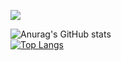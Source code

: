 [<img src="https://www.codewars.com/users/Sonahit/badges/large">](https://www.codewars.com/users/Sonahit)


![Anurag's GitHub stats](https://github-readme-stats.vercel.app/api?username=Sonahit&show_icons=true&theme=tokyonight)<br/>
[![Top Langs](https://github-readme-stats.vercel.app/api/top-langs/?username=Sonahit&layout=compact&theme=tokyonight)](https://github.com/anuraghazra/github-readme-stats)
